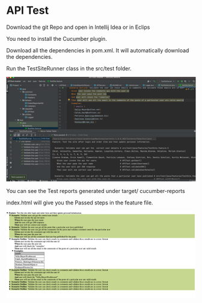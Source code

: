 # API Test

Download the git Repo and open in Intellij Idea or in Eclips

You need to install the Cucumber plugin.

Download all the dependencies in pom.xml. It will automatically download the dependencies.

Run the TestSiteRunner class in the src/test folder.

![title](https://github.com/nipuniuthpala/images/blob/master/Screenshot%202021-04-14%20at%2019.37.44.png)

You can see the  Test reports generated under target/ cucumber-reports  

index.html will give you the Passed steps in the feature file.


![title](https://github.com/nipuniuthpala/images/blob/master/Screenshot%202021-04-14%20at%2019.38.25.png)
